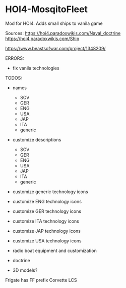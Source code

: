 # HOI4-MosqitoFleet
Mod for HOI4. Adds small ships to vanila game


Sources:
https://hoi4.paradoxwikis.com/Naval_doctrine
https://hoi4.paradoxwikis.com/Ship


https://www.beastsofwar.com/project/1348209/


ERRORS:
- fix vanila technologies

TODOS:
- names
	- SOV
	- GER
	- ENG
	- USA
	- JAP
	- ITA
	- generic
		
- customize descriptions
	- SOV
	- GER
	- ENG
	- USA
	- JAP
	- ITA
	- generic

- customize generic technology icons

- customize ENG technology icons
- customize GER technology icons
- customize ITA technology icons
- customize JAP technology icons
- customize USA technology icons

- radio boat equipment and customization

- doctrine

- 3D models?

Frigate has FF prefix
Corvette LCS
